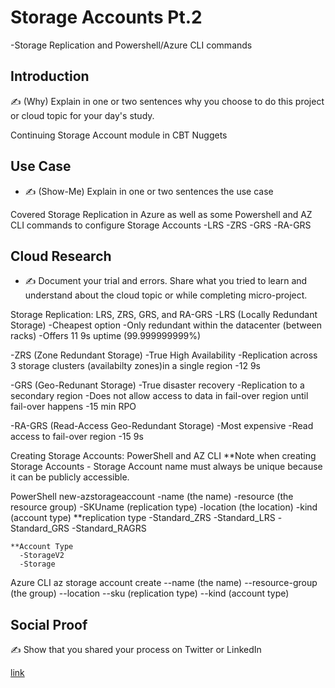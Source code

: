 # Storage Accounts Pt.2

  -Storage Replication and Powershell/Azure CLI commands

## Introduction

✍️ (Why) Explain in one or two sentences why you choose to do this project or cloud topic for your day's study.

Continuing Storage Account module in CBT Nuggets

## Use Case

- ✍️ (Show-Me) Explain in one or two sentences the use case

Covered Storage Replication in Azure as well as some Powershell and AZ CLI commands to configure Storage Accounts
  -LRS
  -ZRS
  -GRS
  -RA-GRS


## Cloud Research

- ✍️ Document your trial and errors. Share what you tried to learn and understand about the cloud topic or while completing micro-project.

Storage Replication: LRS, ZRS, GRS, and RA-GRS
  -LRS (Locally Redundant Storage)
    -Cheapest option
    -Only redundant within the datacenter (between racks)
    -Offers 11 9s uptime (99.999999999%)
    
  -ZRS (Zone Redundant Storage)
    -True High Availability
    -Replication across 3 storage clusters (availabilty zones)in a single region
    -12 9s
    
  -GRS (Geo-Redunant Storage)
    -True disaster recovery
    -Replication to a secondary region
    -Does not allow access to data in fail-over region until fail-over happens
    -15 min RPO
    
  -RA-GRS (Read-Access Geo-Redundant Storage)
    -Most expensive
    -Read access to fail-over region
    -15 9s
    
Creating Storage Accounts: PowerShell and AZ CLI
**Note when creating Storage Accounts - Storage Account name must always be unique because it can be publicly accessible.

PowerShell
  new-azstorageaccount -name (the name) -resource (the resource group) -SKUname (replication type) -location (the location) -kind (account type)
  **replication type
    -Standard_ZRS
    -Standard_LRS
    -Standard_GRS
    -Standard_RAGRS
    
    **Account Type
      -StorageV2
      -Storage
      
Azure CLI
  az storage account create --name (the name) --resource-group (the group) --location --sku (replication type) --kind (account type)

## Social Proof

✍️ Show that you shared your process on Twitter or LinkedIn

[link](link)

